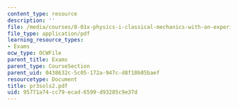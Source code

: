 ```yaml
---
content_type: resource
description: ''
file: /media/courses/8-01x-physics-i-classical-mechanics-with-an-experimental-focus-fall-2002/95771a74cc79ecad6599d93285c9e37d_pr3sols2.pdf
file_type: application/pdf
learning_resource_types:
- Exams
ocw_type: OCWFile
parent_title: Exams
parent_type: CourseSection
parent_uid: 0438632c-5c05-172a-947c-d8f10b05baef
resourcetype: Document
title: pr3sols2.pdf
uid: 95771a74-cc79-ecad-6599-d93285c9e37d
---
```

